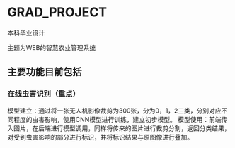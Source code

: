 # GRAD_PROJECT
本科毕业设计

主题为WEB的智慧农业管理系统

## 主要功能目前包括
### 在线虫害识别（重点）
  模型建立：通过将一张无人机影像裁剪为300张，分为0，1，2三类，分别对应不同程度的虫害影响，使用CNN模型进行训练，建立初步模型。
  模型使用：前端传入图片，在后端进行模型调用，同样将传来的图片进行裁剪分割，返回分类结果，对受到虫害影响的部分进行标识，并将标识结果与原图像进行叠加。
